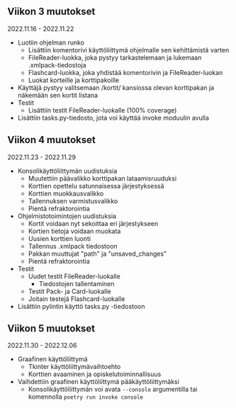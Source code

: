 ## Viikon 3 muutokset
2022.11.16 - 2022.11.22

* Luotiin ohjelman runko
    * Lisättiin komentorivi käyttöliittymä ohjelmalle sen kehittämistä varten
    * FileReader-luokka, joka pystyy tarkastelemaan ja lukemaan .xmlpack-tiedostoja
    * Flashcard-luokka, joka yhdistää komentorivin ja FileReader-luokan
    * Luokat korteille ja korttipakoille
* Käyttäjä pystyy valitsemaan /kortit/ kansiossa olevan korttipakan ja näkemään sen kortit listana
* Testit
    * Lisättiin testit FileReader-luokalle (100% coverage)
* Lisättiin tasks.py-tiedosto, jota voi käyttää invoke moduulin avulla

## Viikon 4 muutokset
2022.11.23 - 2022.11.29

* Konsolikäyttöliittymän uudistuksia
    * Muutettiin päävalikko korttipakan lataamisruuduksi
    * Korttien opettelu satunnaisessa järjestyksessä
    * Korttien muokkausvalikko
    * Tallennuksen varmistusvalikko
    * Pientä refraktorointia
* Ohjelmistotoimintojen uudistuksia
    * Kortit voidaan nyt sekoittaa eri järjestykseen
    * Kortien tietoja voidaan muokata
    * Uusien korttien luonti
    * Tallennus .xmlpack tiedostoon
    * Pakkan muuttujat "path" ja "unsaved_changes"
    * Pientä refraktorointia
* Testit
    * Uudet testit FileReader-luokalle
        * Tiedostojen tallentaminen
    * Testit Pack- ja Card-luokalle
    * Joitain testejä Flashcard-luokalle
* Lisättiin pylintin käyttö tasks.py -tiedostoon

## Viikon 5 muutokset
2022.11.30 - 2022.12.06

* Graafinen käyttöliittymä
    * Tkinter käyttöliittymävaihtoehto
    * Korttien avaaminen ja opiskelutoiminnallisuus
* Vaihdettiin graafinen käyttöliittymä pääkäyttöliittymäksi
    * Konsolikäyttöliittymän voi avata  ```--console``` argumentilla tai komennolla ```poetry run invoke console```



